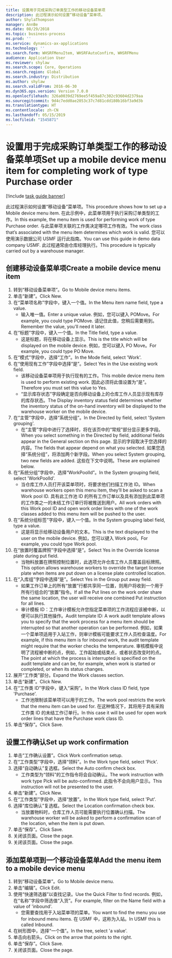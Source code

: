 ```yaml
---
title: 设置用于完成采购订单类型工作的移动设备菜单项
description: 此过程演示如何设置“移动设备”菜单项。
author: ShylaThompson
manager: AnnBe
ms.date: 08/29/2018
ms.topic: business-process
ms.prod: ''
ms.service: dynamics-ax-applications
ms.technology: ''
ms.search.form: WHSRFMenuItem, WHSRFAutoConfirm, WHSRFMenu
audience: Application User
ms.reviewer: shylaw
ms.search.scope: Core, Operations
ms.search.region: Global
ms.search.industry: Distribution
ms.author: shylaw
ms.search.validFrom: 2016-06-30
ms.dyn365.ops.version: Version 7.0.0
ms.openlocfilehash: 326a0039d2769ee5f459a87c302c93604d2379aa
ms.sourcegitcommit: 9d4c7edd0ae2053c37c7d81cdd180b16bf3a9d3b
ms.translationtype: HT
ms.contentlocale: zh-CN
ms.lasthandoff: 05/15/2019
ms.locfileid: "1545871"
---
```

# <a name="set-up-a-mobile-device-menu-item-for-completing-work-of-type-purchase-order"></a><span data-ttu-id="ae438-103">设置用于完成采购订单类型工作的移动设备菜单项</span><span class="sxs-lookup"><span data-stu-id="ae438-103">Set up a mobile device menu item for completing work of type Purchase order</span></span>

[!include [task guide banner](../../includes/task-guide-banner.md)]

<span data-ttu-id="ae438-104">此过程演示如何设置“移动设备”菜单项。</span><span class="sxs-lookup"><span data-stu-id="ae438-104">This procedure shows how to set up a Mobile device menu item.</span></span> <span data-ttu-id="ae438-105">在此示例中，此菜单项用于执行采购订单类型的工作。</span><span class="sxs-lookup"><span data-stu-id="ae438-105">In this example, the menu item is used for performing work of type Purchase order.</span></span> <span data-ttu-id="ae438-106">与此菜单项关联的工作类决定哪项工作有效。</span><span class="sxs-lookup"><span data-stu-id="ae438-106">The work class that’s associated with the menu item determines which work is valid.</span></span> <span data-ttu-id="ae438-107">您可以使用演示数据公司 USMF 运行此指南。</span><span class="sxs-lookup"><span data-stu-id="ae438-107">You can use this guide in demo data company USMF.</span></span> <span data-ttu-id="ae438-108">此过程通常由仓库经理执行。</span><span class="sxs-lookup"><span data-stu-id="ae438-108">This procedure is typically carried out by a warehouse manager.</span></span>


## <a name="create-a-mobile-device-menu-item"></a><span data-ttu-id="ae438-109">创建移动设备菜单项</span><span class="sxs-lookup"><span data-stu-id="ae438-109">Create a mobile device menu item</span></span>
1. <span data-ttu-id="ae438-110">转到“移动设备菜单项”。</span><span class="sxs-lookup"><span data-stu-id="ae438-110">Go to Mobile device menu items.</span></span>
2. <span data-ttu-id="ae438-111">单击“新建”。</span><span class="sxs-lookup"><span data-stu-id="ae438-111">Click New.</span></span>
3. <span data-ttu-id="ae438-112">在“菜单项名称”字段中，键入一个值。</span><span class="sxs-lookup"><span data-stu-id="ae438-112">In the Menu item name field, type a value.</span></span>
    * <span data-ttu-id="ae438-113">输入唯一值。</span><span class="sxs-lookup"><span data-stu-id="ae438-113">Enter a unique value.</span></span> <span data-ttu-id="ae438-114">例如，您可以键入 POMove。</span><span class="sxs-lookup"><span data-stu-id="ae438-114">For example, you could type POMove.</span></span> <span data-ttu-id="ae438-115">请记住此值，您稍后需要用到。</span><span class="sxs-lookup"><span data-stu-id="ae438-115">Remember the value, you'll need it later.</span></span>  
4. <span data-ttu-id="ae438-116">在“标题”字段中，键入一个值。</span><span class="sxs-lookup"><span data-stu-id="ae438-116">In the Title field, type a value.</span></span>
    * <span data-ttu-id="ae438-117">这是标题，将在移动设备上显示。</span><span class="sxs-lookup"><span data-stu-id="ae438-117">This is the title which will be displayed on the mobile device.</span></span> <span data-ttu-id="ae438-118">例如，您可以键入 PO Move。</span><span class="sxs-lookup"><span data-stu-id="ae438-118">For example, you could type PO Move.</span></span>  
5. <span data-ttu-id="ae438-119">在“模式”字段中，选择“工作”。</span><span class="sxs-lookup"><span data-stu-id="ae438-119">In the Mode field, select 'Work'.</span></span>
6. <span data-ttu-id="ae438-120">在“使用现有工作”字段中选择“是”。</span><span class="sxs-lookup"><span data-stu-id="ae438-120">Select Yes in the Use existing work field.</span></span>
    * <span data-ttu-id="ae438-121">该移动设备菜单项用于执行现有的工作。</span><span class="sxs-lookup"><span data-stu-id="ae438-121">This mobile device menu item is used to perform existing work.</span></span> <span data-ttu-id="ae438-122">因此必须将此值设置为“是”。</span><span class="sxs-lookup"><span data-stu-id="ae438-122">Therefore you must set this value to Yes.</span></span>  
    * <span data-ttu-id="ae438-123">“显示库存状态”字段确定是否向移动设备上的仓库工作人员显示现有库存的库存状态。</span><span class="sxs-lookup"><span data-stu-id="ae438-123">The Display inventory status field determines whether the inventory status of the on-hand inventory will be displayed to the warehouse worker on the mobile device.</span></span>  
7. <span data-ttu-id="ae438-124">在“主管”字段中，选择“系统分组”。</span><span class="sxs-lookup"><span data-stu-id="ae438-124">In the Directed by field, select 'System grouping'.</span></span>
    * <span data-ttu-id="ae438-125">在“主管”字段中进行了选择时，将在该页中的“常规”部分显示更多字段。</span><span class="sxs-lookup"><span data-stu-id="ae438-125">When you select something in the Directed by field, additional fields appear in the General section on this page.</span></span> <span data-ttu-id="ae438-126">显示的字段取决于您选择的内容。</span><span class="sxs-lookup"><span data-stu-id="ae438-126">The fields that appear depend on what you selected.</span></span> <span data-ttu-id="ae438-127">如果您选择“系统分组”，将添加两个新字段。</span><span class="sxs-lookup"><span data-stu-id="ae438-127">When you select System grouping, two new fields are added.</span></span> <span data-ttu-id="ae438-128">这些在下文中说明。</span><span class="sxs-lookup"><span data-stu-id="ae438-128">These are explained below.</span></span>  
8. <span data-ttu-id="ae438-129">在“系统分组”字段中，选择“WorkPoolId”。</span><span class="sxs-lookup"><span data-stu-id="ae438-129">In the System grouping field, select 'WorkPoolId'.</span></span>
    * <span data-ttu-id="ae438-130">当仓库工作人员打开该菜单项时，将要求他们扫描工作池 ID。</span><span class="sxs-lookup"><span data-stu-id="ae438-130">When warehouse workers open this menu item, they’ll be asked to scan a Work pool ID.</span></span> <span data-ttu-id="ae438-131">具有此工作池 ID 的所有工作订单以及具有添加到此菜单项的工作类之一的未结工作订单行将被推送到用户。</span><span class="sxs-lookup"><span data-stu-id="ae438-131">All work orders with this Work pool ID and open work order lines with one of the work classes added to this menu item will be pushed to the user.</span></span>  
9. <span data-ttu-id="ae438-132">在“系统分组标签”字段中，键入一个值。</span><span class="sxs-lookup"><span data-stu-id="ae438-132">In the System grouping label field, type a value.</span></span>
    * <span data-ttu-id="ae438-133">这是将显示给移动设备用户的文本。</span><span class="sxs-lookup"><span data-stu-id="ae438-133">This is the text displayed to the user on the mobile device.</span></span> <span data-ttu-id="ae438-134">例如，您可以键入 Work pool。</span><span class="sxs-lookup"><span data-stu-id="ae438-134">For example, you could type Work pool.</span></span>  
10. <span data-ttu-id="ae438-135">在“放置时覆盖牌照”字段中选择“是”。</span><span class="sxs-lookup"><span data-stu-id="ae438-135">Select Yes in the Override license plate during put field.</span></span>
    * <span data-ttu-id="ae438-136">当物料放置在牌照控制位置时，此选项允许仓库工作人员覆盖目标牌照。</span><span class="sxs-lookup"><span data-stu-id="ae438-136">This option allows warehouse workers to override the target license plate when items are put down on a license plate controlled location.</span></span>  
11. <span data-ttu-id="ae438-137">在“入库组”字段中选择“是”。</span><span class="sxs-lookup"><span data-stu-id="ae438-137">Select Yes in the Group put away field.</span></span>
    * <span data-ttu-id="ae438-138">如果工作订单上的所有“放置”行都共享同一位置，则用户将收到一个用于所有行组合的“放置”指令。</span><span class="sxs-lookup"><span data-stu-id="ae438-138">If all the Put lines on the work order share the same location, the user will receive one combined Put instruction for all lines.</span></span>  
    * <span data-ttu-id="ae438-139">审计模板 ID：工作审计模板允许您指定菜单项的工作流程应该被中断，以便可以执行其他操作。</span><span class="sxs-lookup"><span data-stu-id="ae438-139">Audit template ID: A work audit template allows you to specify that the work process for a menu item should be interrupted so that another operation can be performed.</span></span> <span data-ttu-id="ae438-140">例如，如果一个菜单项适用于入站工作，则审计模板可能要求工作人员检查温度。</span><span class="sxs-lookup"><span data-stu-id="ae438-140">For example, if this menu item is for inbound work, the audit template might require that the worker checks the temperature.</span></span> <span data-ttu-id="ae438-141">审核模板中说明了流程被中断的点，例如，工作起始或结束点，或者状态改变时的点。</span><span class="sxs-lookup"><span data-stu-id="ae438-141">The point at which the process is interrupted is specified on the audit template and can be, for example, when work is started or completed, or when its status changes.</span></span>  
12. <span data-ttu-id="ae438-142">展开“工作类”部分。</span><span class="sxs-lookup"><span data-stu-id="ae438-142">Expand the Work classes section.</span></span>
13. <span data-ttu-id="ae438-143">单击“新建”。</span><span class="sxs-lookup"><span data-stu-id="ae438-143">Click New.</span></span>
14. <span data-ttu-id="ae438-144">在“工作类 ID”字段中，键入“采购”。</span><span class="sxs-lookup"><span data-stu-id="ae438-144">In the Work class ID field, type 'Purchase'.</span></span>
    * <span data-ttu-id="ae438-145">工作池限制该菜单项可以用于的工作。</span><span class="sxs-lookup"><span data-stu-id="ae438-145">The work pool restricts the work that the menu item can be used for.</span></span> <span data-ttu-id="ae438-146">在这种情况下，其将用于具有采购工作类 ID 的未结工作订单行。</span><span class="sxs-lookup"><span data-stu-id="ae438-146">In this case it will be used for open work order lines that have the Purchase work class ID.</span></span>  
15. <span data-ttu-id="ae438-147">单击“保存”。</span><span class="sxs-lookup"><span data-stu-id="ae438-147">Click Save.</span></span>

## <a name="set-up-work-confirmation"></a><span data-ttu-id="ae438-148">设置工作确认</span><span class="sxs-lookup"><span data-stu-id="ae438-148">Set up work confirmation</span></span>
1. <span data-ttu-id="ae438-149">单击“工作确认设置”。</span><span class="sxs-lookup"><span data-stu-id="ae438-149">Click Work confirmation setup.</span></span>
2. <span data-ttu-id="ae438-150">在“工作类型”字段中，选择“领料”。</span><span class="sxs-lookup"><span data-stu-id="ae438-150">In the Work type field, select 'Pick'.</span></span>
3. <span data-ttu-id="ae438-151">选择“自动确认”复选框。</span><span class="sxs-lookup"><span data-stu-id="ae438-151">Select the Auto confirm check box.</span></span>
    * <span data-ttu-id="ae438-152">工作类型为“领料”的工作指令将会自动确认。</span><span class="sxs-lookup"><span data-stu-id="ae438-152">The work instruction with work type Pick will be auto-confirmed.</span></span> <span data-ttu-id="ae438-153">此指令不会向用户显示。</span><span class="sxs-lookup"><span data-stu-id="ae438-153">This instruction will not be presented to the user.</span></span>  
4. <span data-ttu-id="ae438-154">单击“新建”。</span><span class="sxs-lookup"><span data-stu-id="ae438-154">Click New.</span></span>
5. <span data-ttu-id="ae438-155">在“工作类型”字段中，选择“放置”。</span><span class="sxs-lookup"><span data-stu-id="ae438-155">In the Work type field, select 'Put'.</span></span>
6. <span data-ttu-id="ae438-156">选择“库位确认”复选框。</span><span class="sxs-lookup"><span data-stu-id="ae438-156">Select the Location confirmation check box.</span></span>
    * <span data-ttu-id="ae438-157">当放置物料时，仓库工作人员可能需要执行位置确认扫描。</span><span class="sxs-lookup"><span data-stu-id="ae438-157">The warehouse worker will be asked to perform a confirmation scan of the location, when the item is put down.</span></span>  
7. <span data-ttu-id="ae438-158">单击“保存”。</span><span class="sxs-lookup"><span data-stu-id="ae438-158">Click Save.</span></span>
8. <span data-ttu-id="ae438-159">关闭该页面。</span><span class="sxs-lookup"><span data-stu-id="ae438-159">Close the page.</span></span>
9. <span data-ttu-id="ae438-160">关闭该页面。</span><span class="sxs-lookup"><span data-stu-id="ae438-160">Close the page.</span></span>

## <a name="add-the-menu-item-to-a-mobile-device-menu"></a><span data-ttu-id="ae438-161">添加菜单项到一个移动设备菜单</span><span class="sxs-lookup"><span data-stu-id="ae438-161">Add the menu item to a mobile device menu</span></span>
1. <span data-ttu-id="ae438-162">转到“移动设备菜单”。</span><span class="sxs-lookup"><span data-stu-id="ae438-162">Go to Mobile device menu.</span></span>
2. <span data-ttu-id="ae438-163">单击“编辑”。</span><span class="sxs-lookup"><span data-stu-id="ae438-163">Click Edit.</span></span>
3. <span data-ttu-id="ae438-164">使用“快速筛选器”以查找记录。</span><span class="sxs-lookup"><span data-stu-id="ae438-164">Use the Quick Filter to find records.</span></span> <span data-ttu-id="ae438-165">例如，在“名称”字段中筛选值“入货”。</span><span class="sxs-lookup"><span data-stu-id="ae438-165">For example, filter on the Name field with a value of 'inbound'.</span></span>
    * <span data-ttu-id="ae438-166">您需要查找用于入站菜单项的菜单。</span><span class="sxs-lookup"><span data-stu-id="ae438-166">You want to find the menu you use for inbound menu items.</span></span> <span data-ttu-id="ae438-167">在 USMF 中，这称为入站。</span><span class="sxs-lookup"><span data-stu-id="ae438-167">In USMF this is called Inbound.</span></span>  
4. <span data-ttu-id="ae438-168">在树形图中，选择“一个值”。</span><span class="sxs-lookup"><span data-stu-id="ae438-168">In the tree, select 'a value'.</span></span>
5. <span data-ttu-id="ae438-169">单击向右箭头。</span><span class="sxs-lookup"><span data-stu-id="ae438-169">Click on the arrow that points to the right.</span></span>
6. <span data-ttu-id="ae438-170">单击“保存”。</span><span class="sxs-lookup"><span data-stu-id="ae438-170">Click Save.</span></span>
7. <span data-ttu-id="ae438-171">关闭该页面。</span><span class="sxs-lookup"><span data-stu-id="ae438-171">Close the page.</span></span>

